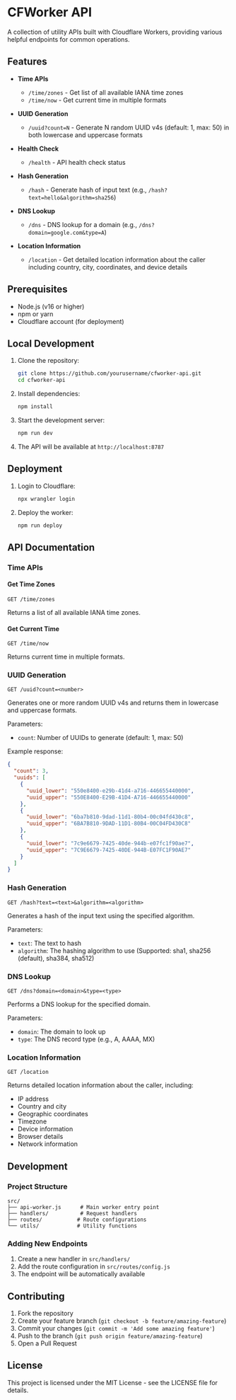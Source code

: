 # CFWorker API

A collection of utility APIs built with Cloudflare Workers, providing various helpful endpoints for common operations.

## Features

- **Time APIs**
  - `/time/zones` - Get list of all available IANA time zones
  - `/time/now` - Get current time in multiple formats

- **UUID Generation**
  - `/uuid?count=N` - Generate N random UUID v4s (default: 1, max: 50) in both lowercase and uppercase formats

- **Health Check**
  - `/health` - API health check status

- **Hash Generation**
  - `/hash` - Generate hash of input text (e.g., `/hash?text=hello&algorithm=sha256`)

- **DNS Lookup**
  - `/dns` - DNS lookup for a domain (e.g., `/dns?domain=google.com&type=A`)

- **Location Information**
  - `/location` - Get detailed location information about the caller including country, city, coordinates, and device details

## Prerequisites

- Node.js (v16 or higher)
- npm or yarn
- Cloudflare account (for deployment)

## Local Development

1. Clone the repository:
   ```bash
   git clone https://github.com/yourusername/cfworker-api.git
   cd cfworker-api
   ```

2. Install dependencies:
   ```bash
   npm install
   ```

3. Start the development server:
   ```bash
   npm run dev
   ```

4. The API will be available at `http://localhost:8787`

## Deployment

1. Login to Cloudflare:
   ```bash
   npx wrangler login
   ```

2. Deploy the worker:
   ```bash
   npm run deploy
   ```

## API Documentation

### Time APIs

#### Get Time Zones
```
GET /time/zones
```
Returns a list of all available IANA time zones.

#### Get Current Time
```
GET /time/now
```
Returns current time in multiple formats.

### UUID Generation
```
GET /uuid?count=<number>
```
Generates one or more random UUID v4s and returns them in lowercase and uppercase formats.

Parameters:
- `count`: Number of UUIDs to generate (default: 1, max: 50)

Example response:
```json
{
  "count": 3,
  "uuids": [
    {
      "uuid_lower": "550e8400-e29b-41d4-a716-446655440000",
      "uuid_upper": "550E8400-E29B-41D4-A716-446655440000"
    },
    {
      "uuid_lower": "6ba7b810-9dad-11d1-80b4-00c04fd430c8",
      "uuid_upper": "6BA7B810-9DAD-11D1-80B4-00C04FD430C8"
    },
    {
      "uuid_lower": "7c9e6679-7425-40de-944b-e07fc1f90ae7",
      "uuid_upper": "7C9E6679-7425-40DE-944B-E07FC1F90AE7"
    }
  ]
}
```

### Hash Generation
```
GET /hash?text=<text>&algorithm=<algorithm>
```
Generates a hash of the input text using the specified algorithm.

Parameters:
- `text`: The text to hash
- `algorithm`: The hashing algorithm to use (Supported: sha1, sha256 (default), sha384, sha512)

### DNS Lookup
```
GET /dns?domain=<domain>&type=<type>
```
Performs a DNS lookup for the specified domain.

Parameters:
- `domain`: The domain to look up
- `type`: The DNS record type (e.g., A, AAAA, MX)


### Location Information
```
GET /location
```
Returns detailed location information about the caller, including:
- IP address
- Country and city
- Geographic coordinates
- Timezone
- Device information
- Browser details
- Network information

## Development

### Project Structure

```
src/
├── api-worker.js      # Main worker entry point
├── handlers/          # Request handlers
├── routes/           # Route configurations
└── utils/            # Utility functions
```

### Adding New Endpoints

1. Create a new handler in `src/handlers/`
2. Add the route configuration in `src/routes/config.js`
3. The endpoint will be automatically available

## Contributing

1. Fork the repository
2. Create your feature branch (`git checkout -b feature/amazing-feature`)
3. Commit your changes (`git commit -m 'Add some amazing feature'`)
4. Push to the branch (`git push origin feature/amazing-feature`)
5. Open a Pull Request

## License

This project is licensed under the MIT License - see the LICENSE file for details.
